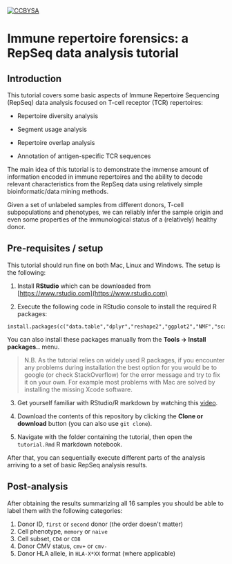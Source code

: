 [![CCBYSA](https://licensebuttons.net/l/by-sa/4.0/88x31.png)](https://creativecommons.org/licenses/by-sa/4.0/)

# Immune repertoire forensics: a RepSeq data analysis tutorial

## Introduction

This tutorial covers some basic aspects of Immune Repertoire Sequencing (RepSeq) data analysis focused on T-cell receptor (TCR) repertoires:

* Repertoire diversity analysis

* Segment usage analysis

* Repertoire overlap analysis

* Annotation of antigen-specific TCR sequences

The main idea of this tutorial is to demonstrate the immense amount of information encoded in immune repertoires and the ability to
decode relevant characteristics from the RepSeq data using relatively simple bioinformatic/data mining methods.

Given a set of unlabeled samples from different donors, T-cell subpopulations and phenotypes, we can reliably infer the
sample origin and even some properties of the immunological status of a (relatively) healthy donor.

## Pre-requisites / setup

This tutorial should run fine on both Mac, Linux and Windows. The setup is the following:

1. Install **RStudio** which can be downloaded from [https://www.rstudio.com](https://www.rstudio.com)

2. Execute the following code in RStudio console to install the required R packages:

```{r}
install.packages(c("data.table","dplyr","reshape2","ggplot2","NMF","scales","forcats","parallel","stringr"))
```

You can also install these packages manually from the **Tools -> Install packages..** menu.

> N.B. As the tutorial relies on widely used R packages, if you encounter any problems during installation
the best option for you would be to google (or check StackOverflow) for the error message and try to fix it on your own.
> For example most problems with Mac are solved by installing the missing Xcode software.

3. Get yourself familiar with RStudio/R markdown by watching this [video](https://www.youtube.com/watch?v=TJmNvfhLCoI).

4. Download the contents of this repository by clicking the **Clone or download** button (you can also use ``git clone``).

5. Navigate with the folder containing the tutorial, then open the ``tutorial.Rmd`` R markdown notebook.

After that, you can sequentially execute different parts of the analysis arriving to a set of basic RepSeq analysis results.

## Post-analysis

After obtaining the results summarizing all 16 samples you should be able to label them with the following categories:

1. Donor ID, ``first`` or ``second`` donor (the order doesn't matter)
2. Cell phenotype, ``memory`` or ``naive``
3. Cell subset, ``CD4`` or ``CD8``
4. Donor CMV status, ``cmv+`` or ``cmv-``
5. Donor HLA allele, in ``HLA-X*XX`` format (where applicable)
